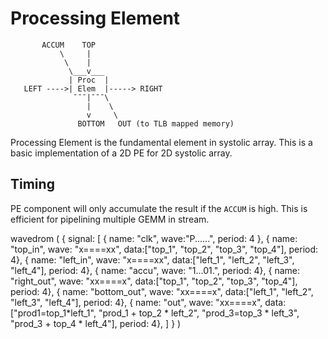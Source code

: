 # Processing Element

```ascii_art
       ACCUM    TOP
           \     |
            \    |
             \___v___
             | Proc  |
   LEFT ---->| Elem  |-----> RIGHT
              ¯¯¯|¯¯¯\
                 |    \
                 v     \
               BOTTOM   OUT (to TLB mapped memory)
```

Processing Element is the fundamental element in systolic array. This is a basic implementation of a 2D PE for 2D systolic array.

## Timing

PE component will only accumulate the result if the `ACCUM` is high. This is efficient for pipelining multiple GEMM in stream.

wavedrom (
    { signal: [
      { name: "clk", wave:"P......", period: 4 },
      { name: "top_in", wave: "x====xx", data:["top_1", "top_2", "top_3", "top_4"], period: 4},
      { name: "left_in", wave: "x====xx", data:["left_1", "left_2", "left_3", "left_4"], period: 4},
      { name: "accu", wave: "1...01.", period: 4},
      { name: "right_out", wave: "xx====x", data:["top_1", "top_2", "top_3", "top_4"], period: 4},
      { name: "bottom_out", wave: "xx====x", data:["left_1", "left_2", "left_3", "left_4"], period: 4},
      { name: "out", wave: "xx====x", data:["prod1=top_1*left_1", "prod_1 + top_2 * left_2", "prod_3=top_3 * left_3", "prod_3 + top_4 * left_4"], period: 4},
      ] }
)
